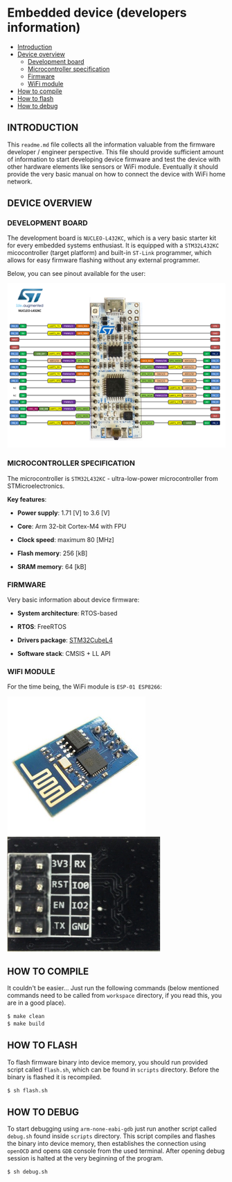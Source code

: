 # Embedded device (developers information)

- [Introduction](#introduction)
- [Device overview](#device-overview)
    - [Development board](#development-board)
    - [Microcontroller specification](#microcontroller-specification)
    - [Firmware](#firmware)
    - [WiFi module](#wifi-module)
- [How to compile](#how-to-compile)
- [How to flash](#how-to-flash)
- [How to debug](#how-to-debug)



## INTRODUCTION

This `readme.md` file collects all the information valuable from the firmware
developer / engineer perspective. This file should provide sufficient amount
of information to start developing device firmware and test the device with
other hardware elements like sensors or WiFi module. Eventually it should
provide the very basic manual on how to connect the device with WiFi home
network.



## DEVICE OVERVIEW

### DEVELOPMENT BOARD

The development board is `NUCLEO-L432KC`, which is a very basic starter kit for
every embedded systems enthusiast. It is equipped with a `STM32L432KC`
micocontroller (target platform) and built-in `ST-Link` programmer, which
allows for easy firmware flashing without any external programmer.

Below, you can see pinout available for the user:

![NUCLEO-L432KC pinout](../images/nucleo_l432kc_pinout.png)


### MICROCONTROLLER SPECIFICATION

The microcontroller is `STM32L432KC` - ultra-low-power microcontroller from
STMicroelectronics.

**Key features**:

- **Power supply**: 1.71 [V] to 3.6 [V]

- **Core**: Arm 32-bit Cortex-M4 with FPU

- **Clock speed**: maximum 80 [MHz]

- **Flash memory**: 256 [kB]

- **SRAM memory**: 64 [kB]


### FIRMWARE

Very basic information about device firmware:

- **System architecture**: RTOS-based

- **RTOS**: FreeRTOS

- **Drivers package**: [STM32CubeL4](https://www.st.com/en/embedded-software/stm32cubel4.html)

- **Software stack**: CMSIS + LL API


### WIFI MODULE

For the time being, the WiFi module is `ESP-01 ESP8266`:

![WiFi module ESP-01 ESP8266](../images/wifi_module_esp01_esp8266.jpg)
![WiFi module ESP-01 ESP8266 pinout](../images/wifi_module_esp01_esp8266_pinout.png)



## HOW TO COMPILE

It couldn't be easier... Just run the following commands (below mentioned
commands need to be called from `workspace` directory, if you read this, you
are in a good place).

```sh
$ make clean
$ make build
```



## HOW TO FLASH

To flash firmware binary into device memory, you should run provided script
called `flash.sh`, which can be found in `scripts` directory. Before the
binary is flashed it is recompiled.

```sh
$ sh flash.sh
```



## HOW TO DEBUG

To start debugging using `arm-none-eabi-gdb` just run another script called
`debug.sh` found inside `scripts` directory. This script compiles and flashes
the binary into device memory, then establishes the connection using `openOCD`
and opens `GDB` console from the used terminal. After opening debug session is
halted at the very beginning of the program.

```sh
$ sh debug.sh
```

